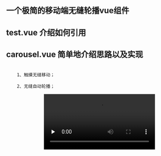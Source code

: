 ## 一个极简的移动端无缝轮播vue组件

## test.vue 介绍如何引用

## carousel.vue 简单地介绍思路以及实现

```

    1、触摸无缝移动；

    2、无缝自动轮播；

```

<div align=center>
<video id="video" controls="" preload="none">
      <source id="mp4" src="./view.mp4" type="video/mp4">
      <p>Your user agent does not support the HTML5 Video element.</p>
    </video>
</div>
